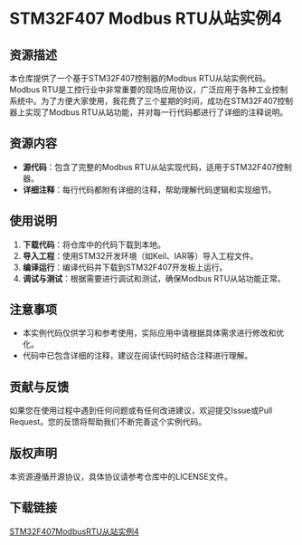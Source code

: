 # STM32F407 Modbus RTU从站实例4

## 资源描述

本仓库提供了一个基于STM32F407控制器的Modbus RTU从站实例代码。Modbus RTU是工控行业中非常重要的现场应用协议，广泛应用于各种工业控制系统中。为了方便大家使用，我花费了三个星期的时间，成功在STM32F407控制器上实现了Modbus RTU从站功能，并对每一行代码都进行了详细的注释说明。

## 资源内容

- **源代码**：包含了完整的Modbus RTU从站实现代码，适用于STM32F407控制器。
- **详细注释**：每行代码都附有详细的注释，帮助理解代码逻辑和实现细节。

## 使用说明

1. **下载代码**：将仓库中的代码下载到本地。
2. **导入工程**：使用STM32开发环境（如Keil、IAR等）导入工程文件。
3. **编译运行**：编译代码并下载到STM32F407开发板上运行。
4. **调试与测试**：根据需要进行调试和测试，确保Modbus RTU从站功能正常。

## 注意事项

- 本实例代码仅供学习和参考使用，实际应用中请根据具体需求进行修改和优化。
- 代码中已包含详细的注释，建议在阅读代码时结合注释进行理解。

## 贡献与反馈

如果您在使用过程中遇到任何问题或有任何改进建议，欢迎提交Issue或Pull Request。您的反馈将帮助我们不断完善这个实例代码。

## 版权声明

本资源遵循开源协议，具体协议请参考仓库中的LICENSE文件。

## 下载链接

[STM32F407ModbusRTU从站实例4](https://pan.quark.cn/s/641c501b4be3)